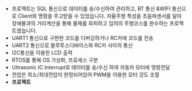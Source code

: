 - 프로젝트는 SQL 통신으로 데이터를 송/수신하여 관리하고, BT 통신 &WIFI 통신으로 Client와 명령을 주고받을 수 있었습니다. 자율주행 특성을 초음파센서를 달아 장애물과의 거리계산을 통해 물체를 회피하고 임의의 주행코스를 완수하는 프로젝트였습니다.
- UART1 통신으로 구현한 코드를 디버깅하거나 RC카에 코드를 전송
- UART2 통신으로 블루투스디바이스와 RC카 사이의 통신
- I2C통신을 이용한 LCD 출력
- RTOS를 통해 OS 가상화, 프로세스 구분
- Ultrasonic IC Interrupt로 데이터를 송/수신 하여 자동차 모터에 명령전달
- 전압은 최소/최대전압이 한정되어있어 PWM을 이용한 모터 강도 조절
- **프로젝트**